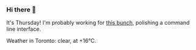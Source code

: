 ### Hi there :wave:

It's Thursday! I'm probably working for [this bunch](https://github.com/kohofinancial), polishing a command line interface.

Weather in Toronto: clear, at +16°C.
